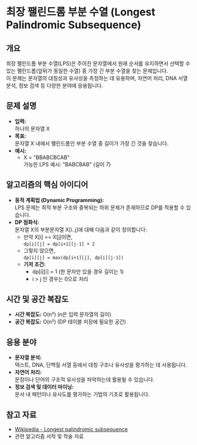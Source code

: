 # 최장 팰린드롬 부분 수열 (Longest Palindromic Subsequence)

## 개요
최장 팰린드롬 부분 수열(LPS)은 주어진 문자열에서 원래 순서를 유지하면서 선택할 수 있는 팰린드롬(앞뒤가 동일한 수열) 중 가장 긴 부분 수열을 찾는 문제입니다.  
이 문제는 문자열의 대칭성과 유사성을 측정하는 데 유용하며, 자연어 처리, DNA 서열 분석, 정보 검색 등 다양한 분야에 응용됩니다.

## 문제 설명
- **입력:**  
  하나의 문자열 X
- **목표:**  
  문자열 X 내에서 팰린드롬인 부분 수열 중 길이가 가장 긴 것을 찾습니다.
- **예시:**  
  - X = "BBABCBCAB"  
    가능한 LPS 예시: "BABCBAB" (길이 7)

## 알고리즘의 핵심 아이디어
- **동적 계획법 (Dynamic Programming):**  
  LPS 문제는 최적 부분 구조와 중복되는 하위 문제가 존재하므로 DP를 적용할 수 있습니다.
- **DP 점화식:**  
  문자열 X의 부분문자열 X[i..j]에 대해 다음과 같이 정의합니다:
  - 만약 X[i] == X[j]이면,  
    `dp[i][j] = dp[i+1][j-1] + 2`
  - 그렇지 않으면,  
    `dp[i][j] = max(dp[i+1][j], dp[i][j-1])`
  - **기저 조건:**  
    - dp[i][i] = 1 (한 문자만 있을 경우 길이는 1)
    - i > j 인 경우는 0으로 처리

## 시간 및 공간 복잡도
- **시간 복잡도:** O(n²) (n은 입력 문자열의 길이)
- **공간 복잡도:** O(n²) (DP 테이블 저장에 필요한 공간)

## 응용 분야
- **문자열 분석:**  
  텍스트, DNA, 단백질 서열 등에서 대칭 구조나 유사성을 평가하는 데 사용됩니다.
- **자연어 처리:**  
  문장이나 단어의 구조적 유사성을 파악하는데 활용될 수 있습니다.
- **정보 검색 및 데이터 마이닝:**  
  문서 내 패턴이나 유사도를 평가하는 기법의 기초로 활용됩니다.

## 참고 자료
- [Wikipedia - Longest palindromic subsequence](https://en.wikipedia.org/wiki/Longest_palindromic_subsequence)
- 관련 알고리즘 서적 및 학술 자료
